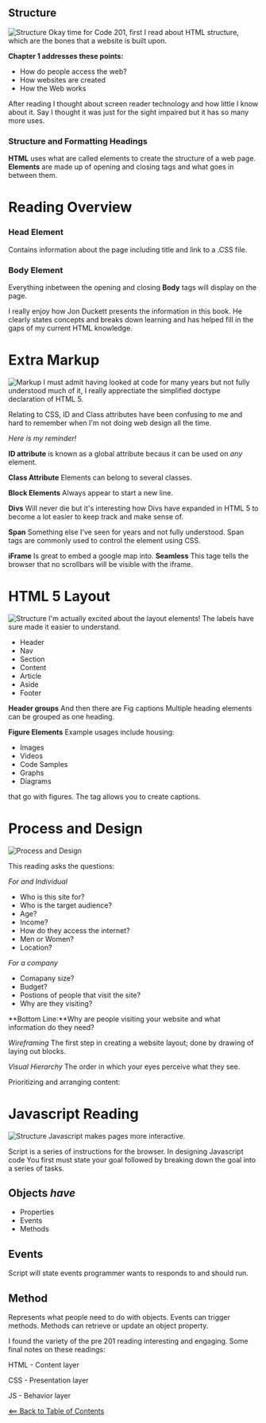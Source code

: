 ## Structure
![Structure](images/structure.png)
Okay time for Code 201, first I read about HTML structure, which are the bones that a website is built upon. 

**Chapter 1 addresses these points:**
- How do people access the web?
- How websites are created
- How the Web works

After reading I thought about screen reader technology and how little I know about it. Say I thought it was just for the sight impaired but it has so many more uses.

### Structure and Formatting Headings
**HTML** uses what are called elements to create the structure of a web page. **Elements** are made up of opening and closing tags and what goes in between them.
# Reading Overview
### Head Element
Contains information about the page including title and link to a .CSS file.

### Body Element
Everything inbetween the opening and closing **Body** tags will display on the page.

I really enjoy how Jon Duckett presents the information in this book. He clearly states concepts and breaks down learning and has helped fill in the gaps of my current HTML knowledge.


# Extra Markup
![Markup](images/markup.png)
I must admit having looked at code for many years but not fully understood much of it, I really apprectiate the simplified doctype declaration of HTML 5.

Relating to CSS, ID and Class attributes have been confusing to me and hard to remember when I'm not doing web design all the time.

*Here is my reminder!*

**ID attribute** is known as a global attribute becaus it can be used on *any* element.

**Class Attribute**
Elements can belong to several classes.

**Block Elements**
Always appear to start a new line.

**Divs**
Will never die but it's interesting how Divs have expanded in HTML 5 to become a lot easier to keep track and make sense of. 

**Span**
Something else I've seen for years and not fully understood. 
Span tags are commonly used to control the element using CSS.

**iFrame**
Is great to embed a google map into.
**Seamless**
This tage tells the browser that no scrollbars will be visible with the iframe.

# HTML 5 Layout
![Structure](images/layout.png)
I'm actually excited about the layout elements! The labels have sure made it easier to understand.
- Header
- Nav
- Section
- Content
- Article
- Aside
- Footer

**Header groups**
And then there are Fig captions
Multiple heading elements can be grouped as one heading.

**Figure Elements**
Example usages include housing:
- Images
- Videos
- Code Samples
- Graphs
- Diagrams

that go with figures. The tag allows you to create captions.

# Process and Design

![Process and Design](images/web-process.png)

This reading asks the questions:

*For and Individual*
- Who is this site for?
- Who is the target audience?
- Age?
- Income?
- How do they access the internet?
- Men or Women?
- Location?

*For a company*
- Comapany size?
- Budget?
- Postions of people that visit the site?
- Why are they visiting?

**Bottom Line:**Why are people visiting your website and what information do they need?

*Wireframing*
The first step in creating a website layout; done by drawing of laying out blocks. 

*Visual Hierarchy*
The order in which your eyes perceive what they see.

Prioritizing and arranging content:

# Javascript Reading
![Structure](images/interaction.png)
Javascript makes pages more interactive.

Script is a series of instructions for the browser. In designing Javascript code You first must state your goal followed by breaking down the goal into a series of tasks.

## Objects *have*
- Properties
- Events
- Methods
## Events
Script will state events programmer wants to responds to and should run.

## Method
Represents what people need to do with objects. Events can trigger methods. Methods can retrieve or update an object property.

I found the variety of the pre 201 reading interesting and engaging. Some final notes on these readings:

HTML - Content layer

CSS - Presentation layer

JS - Behavior layer





[<== Back to Table of Contents](index.md)